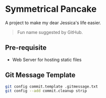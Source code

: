 # Symmetrical Pancake

A project to make my dear Jessica's life easier.

> Fun name suggested by GitHub.

## Pre-requisite

- Web Server for hosting static files

## Git Message Template

```bash
git config commit.template .gitmessage.txt
git config --add commit.cleanup strip
```
